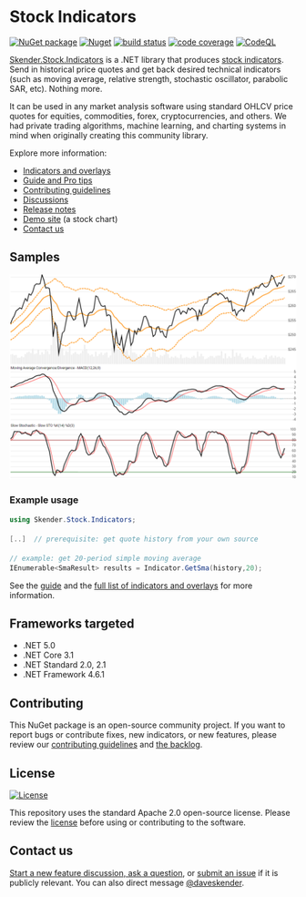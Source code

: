 # Stock Indicators

[![NuGet package](https://img.shields.io/nuget/v/skender.stock.indicators?color=blue&logo=NuGet&label=NuGet%20Package)](https://www.nuget.org/packages/Skender.Stock.Indicators)
[![Nuget](https://img.shields.io/nuget/dt/skender.stock.indicators?logo=NuGet&label=Downloads)](https://www.nuget.org/packages/Skender.Stock.Indicators)
[![build status](https://img.shields.io/azure-devops/build/skender/5123ca47-74f2-4d67-a5d4-c4d90b8d670a/21/master?logo=AzureDevops&label=Build%20Status)](https://dev.azure.com/skender/Stock.Indicators/_build/latest?definitionId=21&branchName=master)
[![code coverage](https://img.shields.io/azure-devops/coverage/skender/stock.indicators/21/master?logo=AzureDevOps&label=Code%20Coverage)](https://dev.azure.com/skender/Stock.Indicators/_build/latest?definitionId=21&branchName=master&view=codecoverage-tab)
[![CodeQL](https://github.com/DaveSkender/Stock.Indicators/workflows/CodeQL/badge.svg)](https://github.com/DaveSkender/Stock.Indicators/security/code-scanning)

[Skender.Stock.Indicators](https://www.nuget.org/packages/Skender.Stock.Indicators) is a .NET library that produces [stock indicators](https://daveskender.github.io/Stock.Indicators/docs/INDICATORS.html).  Send in historical price quotes and get back desired technical indicators (such as moving average, relative strength, stochastic oscillator, parabolic SAR, etc).  Nothing more.

It can be used in any market analysis software using standard OHLCV price quotes for equities, commodities, forex, cryptocurrencies, and others.  We had private trading algorithms, machine learning, and charting systems in mind when originally creating this community library.

Explore more information:

- [Indicators and overlays](https://daveskender.github.io/Stock.Indicators/docs/INDICATORS.html)
- [Guide and Pro tips](https://daveskender.github.io/Stock.Indicators/docs/GUIDE.html)
- [Contributing guidelines](docs/CONTRIBUTING.md#content)
- [Discussions](https://github.com/DaveSkender/Stock.Indicators/discussions)
- [Release notes](https://github.com/DaveSkender/Stock.Indicators/releases)
- [Demo site](https://stock-charts.azurewebsites.net) (a stock chart)
- [Contact us](#contact-us)

## Samples

![image](docs/examples.png)

### Example usage

```csharp
using Skender.Stock.Indicators;

[..]  // prerequisite: get quote history from your own source

// example: get 20-period simple moving average
IEnumerable<SmaResult> results = Indicator.GetSma(history,20);
```

See the [guide](https://daveskender.github.io/Stock.Indicators/docs/GUIDE.html) and the [full list of indicators and overlays](https://daveskender.github.io/Stock.Indicators/docs/INDICATORS.html) for more information.

## Frameworks targeted

- .NET 5.0
- .NET Core 3.1
- .NET Standard 2.0, 2.1
- .NET Framework 4.6.1

## Contributing

This NuGet package is an open-source community project.  If you want to report bugs or contribute fixes, new indicators, or new features, please review our [contributing guidelines](docs/CONTRIBUTING.md#content) and [the backlog](https://github.com/DaveSkender/Stock.Indicators/projects/1).

## License

[![License](https://img.shields.io/badge/License-Apache%202.0-blue.svg)](https://opensource.org/licenses/Apache-2.0)

This repository uses the standard Apache 2.0 open-source license.  Please review the [license](https://opensource.org/licenses/Apache-2.0) before using or contributing to the software.

## Contact us

[Start a new feature discussion, ask a question](https://github.com/DaveSkender/Stock.Indicators/discussions), or [submit an issue](https://github.com/DaveSkender/Stock.Indicators/issues) if it is publicly relevant.  You can also direct message [@daveskender](https://twitter.com/messages/compose?recipient_id=27475431).
